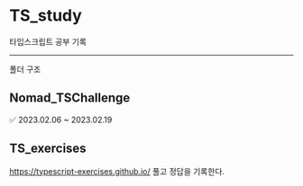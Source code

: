 # TS_study

타입스크립트 공부 기록

---

폴더 구조

## Nomad_TSChallenge

✅ 2023.02.06 ~ 2023.02.19

## TS_exercises

https://typescript-exercises.github.io/
풀고 정답을 기록한다.
